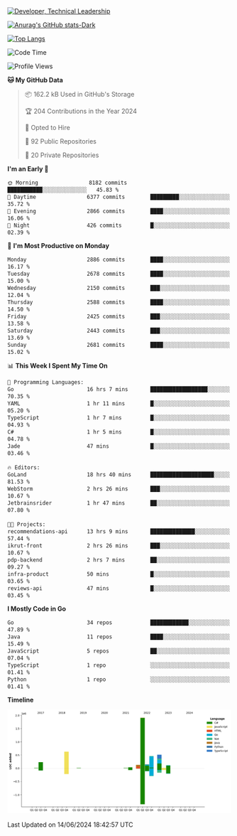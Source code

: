 <div>
  <a href="https://www.linkedin.com/in/arielpineiro/" target="_blank" rel="nofollow noopener noreferrer">
    <img src="https://img.shields.io/badge/-LinkedIn-%230077B5?style=for-the-badge&logo=linkedin&logoColor=white" alt="Developer, Technical Leadership" title="Ariel Piñeiro">
  </a>
</div>

[![Anurag's GitHub stats-Dark](https://github-readme-stats.vercel.app/api?username=arielsrv&show_icons=true&theme=dark#gh-dark-mode-only)](https://github.com/anuraghazra/github-readme-stats#gh-dark-mode-only)

[![Top Langs](https://github-readme-stats.vercel.app/api/top-langs/?username=arielsrv&layout=compact&langs_count=10&theme=dark#gh-dark-mode-only)](https://github.com/anuraghazra/github-readme-stats&theme=dark#gh-dark-mode-only)

<!--START_SECTION:waka-->
![Code Time](http://img.shields.io/badge/Code%20Time-938%20hrs%2056%20mins-blue)

![Profile Views](http://img.shields.io/badge/Profile%20Views-0-blue)

**🐱 My GitHub Data** 

> 📦 162.2 kB Used in GitHub's Storage 
 > 
> 🏆 204 Contributions in the Year 2024
 > 
> 💼 Opted to Hire
 > 
> 📜 92 Public Repositories 
 > 
> 🔑 20 Private Repositories 
 > 
**I'm an Early 🐤** 

```text
🌞 Morning                8182 commits        ███████████░░░░░░░░░░░░░░   45.83 % 
🌆 Daytime                6377 commits        █████████░░░░░░░░░░░░░░░░   35.72 % 
🌃 Evening                2866 commits        ████░░░░░░░░░░░░░░░░░░░░░   16.06 % 
🌙 Night                  426 commits         █░░░░░░░░░░░░░░░░░░░░░░░░   02.39 % 
```
📅 **I'm Most Productive on Monday** 

```text
Monday                   2886 commits        ████░░░░░░░░░░░░░░░░░░░░░   16.17 % 
Tuesday                  2678 commits        ████░░░░░░░░░░░░░░░░░░░░░   15.00 % 
Wednesday                2150 commits        ███░░░░░░░░░░░░░░░░░░░░░░   12.04 % 
Thursday                 2588 commits        ████░░░░░░░░░░░░░░░░░░░░░   14.50 % 
Friday                   2425 commits        ███░░░░░░░░░░░░░░░░░░░░░░   13.58 % 
Saturday                 2443 commits        ███░░░░░░░░░░░░░░░░░░░░░░   13.69 % 
Sunday                   2681 commits        ████░░░░░░░░░░░░░░░░░░░░░   15.02 % 
```


📊 **This Week I Spent My Time On** 

```text
💬 Programming Languages: 
Go                       16 hrs 7 mins       ██████████████████░░░░░░░   70.35 % 
YAML                     1 hr 11 mins        █░░░░░░░░░░░░░░░░░░░░░░░░   05.20 % 
TypeScript               1 hr 7 mins         █░░░░░░░░░░░░░░░░░░░░░░░░   04.93 % 
C#                       1 hr 5 mins         █░░░░░░░░░░░░░░░░░░░░░░░░   04.78 % 
Jade                     47 mins             █░░░░░░░░░░░░░░░░░░░░░░░░   03.46 % 

🔥 Editors: 
GoLand                   18 hrs 40 mins      ████████████████████░░░░░   81.53 % 
WebStorm                 2 hrs 26 mins       ███░░░░░░░░░░░░░░░░░░░░░░   10.67 % 
Jetbrainsrider           1 hr 47 mins        ██░░░░░░░░░░░░░░░░░░░░░░░   07.80 % 

🐱‍💻 Projects: 
recommendations-api      13 hrs 9 mins       ██████████████░░░░░░░░░░░   57.44 % 
ikrut-front              2 hrs 26 mins       ███░░░░░░░░░░░░░░░░░░░░░░   10.67 % 
pdp-backend              2 hrs 7 mins        ██░░░░░░░░░░░░░░░░░░░░░░░   09.27 % 
infra-product            50 mins             █░░░░░░░░░░░░░░░░░░░░░░░░   03.65 % 
reviews-api              47 mins             █░░░░░░░░░░░░░░░░░░░░░░░░   03.45 % 
```

**I Mostly Code in Go** 

```text
Go                       34 repos            ████████████░░░░░░░░░░░░░   47.89 % 
Java                     11 repos            ████░░░░░░░░░░░░░░░░░░░░░   15.49 % 
JavaScript               5 repos             ██░░░░░░░░░░░░░░░░░░░░░░░   07.04 % 
TypeScript               1 repo              ░░░░░░░░░░░░░░░░░░░░░░░░░   01.41 % 
Python                   1 repo              ░░░░░░░░░░░░░░░░░░░░░░░░░   01.41 % 
```



**Timeline**

![Lines of Code chart](https://raw.githubusercontent.com/arielsrv/arielsrv/main/assets/bar_graph.png)


 Last Updated on 14/06/2024 18:42:57 UTC
<!--END_SECTION:waka-->
